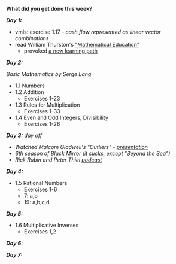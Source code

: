 **What did you get done this week?**

**_Day 1:_**
- vmls: exercise 1.17 - _cash flow represented as linear vector combinations_
- read William Thurston's ["Mathematical Education" ](https://arxiv.org/pdf/math/0503081)
  - provoked [a new learning path](https://github.com/mmxvll/documented-progress/edit/main/weekly-reports/03-week-2024-12-24/learning-plan.md)
  
**_Day 2:_**

_Basic Mathematics by Serge Lang_
  -  1.1 Numbers 
  -  1.2 Addition
      - Exercises 1-23 
  -  1.3 Rules for Multiplication
      - Exercises 1-33 
  - 1.4 Even and Odd Integers, Divisibility
      - Exercises 1-26  

**_Day 3:_**
_day off_
- _Watched Malcom Gladwell's "Outliers"_ - [_presentation_](https://youtu.be/EcMKLwVlpJk?si=8dd-7H1WsdJML2fe)
- _6th season of Black Mirror (it sucks, except "Beyond the Sea")_
- _Rick Rubin and Peter Thiel_ [_podcast_](https://youtu.be/AlkkAKzkXQM?si=hY-GE7VS1GM1lCuG)

**_Day 4:_**
- 1.5 Rational Numbers
  - Exercises 1-6
  - 7: a,b
  - 19:  a,b,c,d

**_Day 5:_**

- 1.6 Multiplicative Inverses
    - Exercises 1,2

**_Day 6:_**



**_Day 7:_**

  
